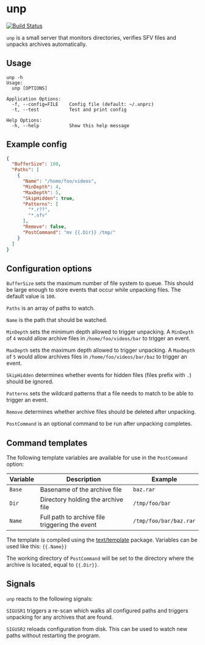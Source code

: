 # unp

[![Build Status](https://travis-ci.org/mpolden/unp.svg)](https://travis-ci.org/mpolden/unp)

`unp` is a small server that monitors directories, verifies SFV files and
unpacks archives automatically.

## Usage

```
unp -h
Usage:
  unp [OPTIONS]

Application Options:
  -f, --config=FILE    Config file (default: ~/.unprc)
  -t, --test           Test and print config

Help Options:
  -h, --help           Show this help message
```

## Example config

```json
{
  "BufferSize": 100,
  "Paths": [
    {
      "Name": "/home/foo/videos",
      "MinDepth": 4,
      "MaxDepth": 5,
      "SkipHidden": true,
      "Patterns": [
        "*.r??",
        "*.sfv"
      ],
      "Remove": false,
      "PostCommand": "mv {{.Dir}} /tmp/"
    }
  ]
}
```

## Configuration options

`BufferSize` sets the maximum number of file system to queue. This should be
large enough to store events that occur while unpacking files. The default value
is `100`.

`Paths` is an array of paths to watch.

`Name` is the path that should be watched.

`MinDepth` sets the minimum depth allowed to trigger unpacking. A `MinDepth` of
`4` would allow archive files in `/home/foo/videos/bar` to trigger an event.

`MaxDepth` sets the maximum depth allowed to trigger unpacking. A `MaxDepth` of
`5` would allow archives files in `/home/foo/videos/bar/baz` to trigger an
event.

`SkipHidden` determines whether events for hidden files (files prefix with `.`)
should be ignored.

`Patterns` sets the wildcard patterns that a file needs to match to be able to
trigger an event.

`Remove` determines whether archive files should be deleted after unpacking.

`PostCommand` is an optional command to be run after unpacking completes.

## Command templates

The following template variables are available for use in the `PostCommand`
option:

Variable | Description                                    | Example
-------- | ---------------------------------------------- | -------
`Base`   | Basename of the archive file                   | `baz.rar`
`Dir`    | Directory holding the archive file             | `/tmp/foo/bar`
`Name`   | Full path to archive file triggering the event | `/tmp/foo/bar/baz.rar`

The template is compiled using the
[text/template](http://golang.org/pkg/text/template/) package. Variables can be
used like this: `{{.Name}}`

The working directory of `PostCommand` will be set to the directory where the
archive is located, equal to `{{.Dir}}`.

## Signals

`unp` reacts to the following signals:

`SIGUSR1` triggers a re-scan which walks all configured paths and triggers
unpacking for any archives that are found.

`SIGUSR2` reloads configuration from disk. This can be used to watch new paths
without restarting the program.
